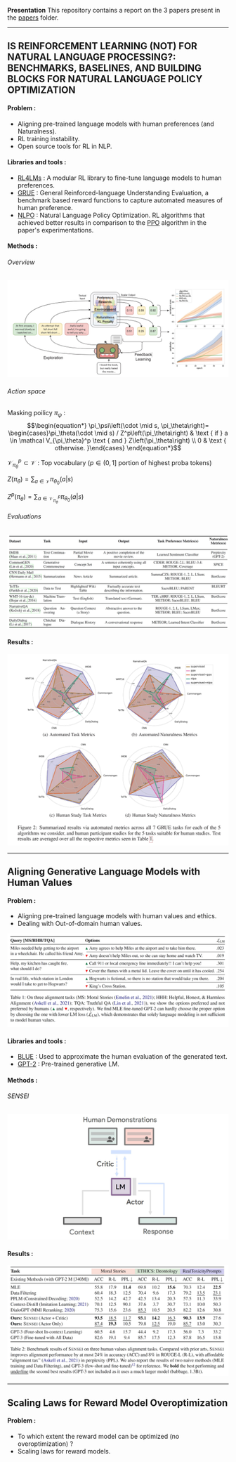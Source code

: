 **Presentation**
This repository contains a report on the 3 papers present in the [papers](papers) folder.

---

## IS REINFORCEMENT LEARNING (NOT) FOR NATURAL LANGUAGE PROCESSING?: BENCHMARKS, BASELINES, AND BUILDING BLOCKS FOR NATURAL LANGUAGE POLICY OPTIMIZATION

#### Problem :
- Aligning pre-trained language models with human preferences (and Naturalness).
- RL training instability.
- Open source tools for RL in NLP.
  

#### Libraries and tools :
- [RL4LMs](https://github.com/allenai/RL4LMs) : A modular RL library to fine-tune language models to human preferences.
- [GRUE](https://rl4lms.apps.allenai.org/grue) : General Reinforced-language Understanding Evaluation, a benchmark based reward functions to capture automated measures of human preference. 
- [NLPO](https://rl4lms.apps.allenai.org/algorithms) : Natural Language Policy Optimization. RL algorithms that achieved better results in comparison to the [PPO](https://openai.com/blog/openai-baselines-ppo/) algorithm in the paper's experimentations.


#### Methods :
###### Overview

<!-- ![GRUE](assets/grue.gif) -->

![GRUE](assets/grue.jpg)

###### Action space
Masking poilicy $\pi_\psi$ :
$$\begin{equation*}
\pi_\psi\left(\cdot \mid s, \pi_\theta\right)= \begin{cases}\pi_\theta(\cdot \mid s) / Z^p\left(\pi_\theta\right) & \text { if } a \in  \mathcal V_{\pi_\theta}^p \text { and } Z\left(\pi_\theta\right) \\
0 & \text { otherwise. }\end{cases}
\end{equation*}$$

$\mathcal V^p_{\pi_\theta} \subset \mathcal V$ : Top vocabulary ($p\in(0, 1]$ portion of highest proba tokens)

$Z(\pi_\theta) = \sum_{a\in\mathcal V} \pi_{\theta_0}(a|s)$

$Z^p(\pi_\theta) = \sum_{a\in\mathcal V^p_{\pi_\theta}} \pi_{\theta_0}(a|s)$

###### Evaluations

![GRUE taks](assets/grue_tasks.jpg)

#### Results :

![Results](assets/results_nlpo.jpg)


---

## Aligning Generative Language Models with Human Values

#### Problem :
- Aligning pre-trained language models with human values and ethics.
- Dealing with Out-of-domain human values.

![gpt2_poor](assets/GPT2_poor.jpg)

#### Libraries and tools :
- [BLUE](https://fr.wikipedia.org/wiki/BLEU_(algorithme)) : Used to approximate the human evaluation of the generated text.
- [GPT-2](https://openai.com/blog/tags/gpt-2/) : Pre-trained generative LM.

#### Methods :

###### SENSEI

![SENSEI](assets/sensei.jpg)


#### Results :

![Sensei results](assets/sensei_results.jpg)


---

## Scaling Laws for Reward Model Overoptimization

#### Problem :
- To which extent the reward model can be optimized (no overoptimization) ?
- Scaling laws for reward models.